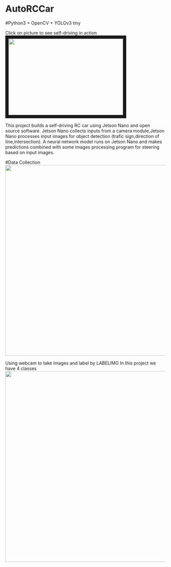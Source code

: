# AutoRCCar
#Python3 + OpenCV + YOLOv3 tiny

Click on picture to see self-driving in action
<a href="https://www.youtube.com/watch?v=FiEcJnCTDOk
" target="_blank"><img src="https://lh3.googleusercontent.com/aGGLK0x0jdoS7XynmQpQBRLGTo959-C4PEDoKnMwxBQlQ-AlL_PAbzwIFh344U_x0ddY7UwCqeQpUU9NFKojy0BW7Prr0IGLU5kBToK3Hzm_MATvn9cnR639olNGzdPXViybp4r1H5b0iwjETr-OxHhBfhkmpCF6Hqs-yrEj6BW_GNMn8c-tWA6iUE3NvmKIh2DyNpjct-LosTBKY6uvvEAt5SDy9H4LXg2aZjMG5SLzNyDS02IHtqzL7hmD5uKu7gfzlSMKanOr-s1xA2TosOvY2PqZlkMz-3kZQYFnoOGlrzaekCKl0vgTgiAUeptwjpPOomYmNPNY9ao9YKXtUPwBdf2EqOiGOjp2uRTC6P5oHw7Mh96LCOFLuM_U7nqnwTNPQWddYrGm7iFXmjXmEDuo8xo2ttATyGB8FZgWgZ9Ga6fn98mzAyyipAjsbTAUVGlaEnK_b4676BAa-CtKiS7FpnbkmFpn-ED97fIjDy6mF9ctEjR1agvjrZ3e8_56lDUNIJo4D8_GYTAV0JkGDRZLgehSROLnu02zvDBi16wtJGusW-2n45XnVDcSeGbuydzSWZS5XQWisKifDZmj9cCKtlQg8JjXHQyQpDw2XyH3QZqnGH1wx1BhOwVFpUKCeKG8dZM2Ph40J9b0EVJtrxsJC-3M004Gl89DCLeOZbl8pnX0Vi-g2axX_2PMyC8HsBDnRhi8v-6N1lXR72HmES4l=w502-h470-no?authuser=0" width="360" height="240" border="10" /></a>

This project builds a self-driving RC car using Jetson Nano and open source software. Jetson Nano collects inputs from a camera module,Jetson Nano processes input images for object detection (trafic sign,direction of line,intersection). A neural network model runs on Jetson Nano and makes predictions combined with some images processing program for steering based on input images. 

#Data Collection
<img src="https://lh3.googleusercontent.com/HQKPdHileuAmyoBXMzMSXxkVAbKabhZUuwNmzNbTlLPt37aMVaFhSIWJTZv12ju2dkmCr22OuXJrCAgwwkwx5kTdI4nRXggHQqCv3ZN5lBYJYyGyRaLrPT92wZ_jcwMC-PL0hE-KWU1d04Mhl-pEpQLQTztSZVSd3Xm8xGMLdyU44ws3C_h9GY1poi3SQC1aKpZdW4PiwiVLLrF5o12S3jDB66sWR8sAE34n2jJnBaBD2_fpKkRtAtAOhC22X0QiE5ZChg4O-U_dh7mFef83Oz8a9XfXduW4dKerZQN5DlyVDoUVojst1vosl08-l3WGOh9MFkk7N9g-NTs1JI4QFP4zopYxFLe6aQ7E90Spq7qVBWbGWl-kArn_2a0tHtpDPVig1EFzCVSAkfH7CgYOT4WY7Y_71ehSdRP36rdAhyL6hhy9GwjHTtCK2_Bs7iGcKeJweVl1_hVFvGVaqwDWG1g39QFSwV6RvN9bnA0FCC_VdXDP6NLFfU35LLzJkNdJEEEwCFYjWdH-g-8UZMjcHV3e6CbPZxARLZThbziGyIj9zQiz3qxulmyKbvlfHPVUT6J8_uJtoHZRAXJOb0qfAF5eIItdeieSjXiYvKuZbjhQVBRo4CRXJW1QOWYExksd6jPy2ihmP1lE6mjsbAOu311nwq2YkeuWKVPp1pYMc82GOeKrXuIdf4ZdLnjNnEc8EWBuAmK2DdR69XPL60rCtaoE=w1366-h768-no?authuser=0" width="600">

Using webcam to take images and label by LABELIMG
In this project we have 4 classes
<img src="https://lh3.googleusercontent.com/HQKPdHileuAmyoBXMzMSXxkVAbKabhZUuwNmzNbTlLPt37aMVaFhSIWJTZv12ju2dkmCr22OuXJrCAgwwkwx5kTdI4nRXggHQqCv3ZN5lBYJYyGyRaLrPT92wZ_jcwMC-PL0hE-KWU1d04Mhl-pEpQLQTztSZVSd3Xm8xGMLdyU44ws3C_h9GY1poi3SQC1aKpZdW4PiwiVLLrF5o12S3jDB66sWR8sAE34n2jJnBaBD2_fpKkRtAtAOhC22X0QiE5ZChg4O-U_dh7mFef83Oz8a9XfXduW4dKerZQN5DlyVDoUVojst1vosl08-l3WGOh9MFkk7N9g-NTs1JI4QFP4zopYxFLe6aQ7E90Spq7qVBWbGWl-kArn_2a0tHtpDPVig1EFzCVSAkfH7CgYOT4WY7Y_71ehSdRP36rdAhyL6hhy9GwjHTtCK2_Bs7iGcKeJweVl1_hVFvGVaqwDWG1g39QFSwV6RvN9bnA0FCC_VdXDP6NLFfU35LLzJkNdJEEEwCFYjWdH-g-8UZMjcHV3e6CbPZxARLZThbziGyIj9zQiz3qxulmyKbvlfHPVUT6J8_uJtoHZRAXJOb0qfAF5eIItdeieSjXiYvKuZbjhQVBRo4CRXJW1QOWYExksd6jPy2ihmP1lE6mjsbAOu311nwq2YkeuWKVPp1pYMc82GOeKrXuIdf4ZdLnjNnEc8EWBuAmK2DdR69XPL60rCtaoE=w1366-h768-no?authuser=0" width="600">

